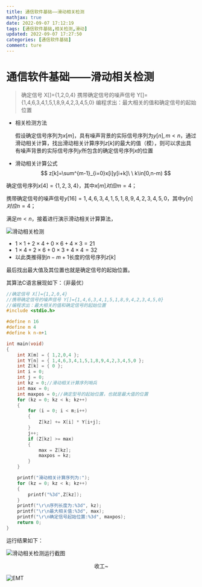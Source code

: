 ```yaml
---
title: 通信软件基础——滑动相关检测
mathjax: true
date: 2022-09-07 17:12:19
tags: [通信软件基础,相关检测,滑动]
updated: 2022-09-07 17:27:50categories: [通信软件基础]
comment: ture
---
```


# 通信软件基础——滑动相关检测

> 确定信号 X[]={1,2,0,4}
> 携带确定信号的噪声信号 Y[]={1,4,6,3,4,1,5,1,8,9,4,2,3,4,5,0}
> 编程求出：最大相关的值和确定信号的起始位置

+ 相关检测方法

  假设确定信号序列为$x[m]$，具有噪声背景的实际信号序列为$y[n],m<n$，通过滑动相关计算，找出滑动相关计算序列$z[k]$的最大的值（模），则可以求出具有噪声背景的实际信号序列$y$所包含的确定信号序列$x$的位置

+ 滑动相关计算公式
  $$
  z[k]=\sum^{m-1}_{i=0}x[i]y[i+k]\ \ k\in[0,n-m)
  $$




确定信号序列$x[4]=\{1,2,3,4\}$，其中$x[m]对应m=4$；

携带确定信号的噪声信号$y[16]={1,4,6,3,4,1,5,1,8,9,4,2,3,4,5,0}$，其中$y[n]对应n=4$；

满足$m<n$，接着进行演示滑动相关计算算法，

![滑动相关检测](滑动相关检测.gif)

+ $1×1+2×4+0×6+4×3=21$
+ $1×4+2×6+0×3+4×4=32$
+ 以此类推得到$n-m+1$长度的信号序列$z[k]$

最后找出最大值及其位置也就是确定信号的起始位置。

其算法C语言展现如下：（非最优）

```c
//确定信号 X[]={1,2,0,4}
//携带确定信号的噪声信号 Y[]={1,4,6,3,4,1,5,1,8,9,4,2,3,4,5,0}
//编程求出：最大相关的值和确定信号的起始位置
#include <stdio.h>

#define n 16
#define m 4
#define k n-m+1

int main(void)
{
	int X[m] = { 1,2,0,4 };
	int Y[n] = { 1,4,6,3,4,1,5,1,8,9,4,2,3,4,5,0 };
	int Z[k] = { 0 };
	int i = 0;
	int j = 0;
	int kz = 0;//滑动相关计算序列哨兵
	int max = 0;
	int maxpos = 0;//确定型号的起始位置，也就是最大值的位置
	for (kz = 0; kz < k; kz++)
	{
		for (i = 0; i < m;i++)
		{
			Z[kz] += X[i] * Y[i+j];
		}
		j++;
		if (Z[kz] >= max)
		{
			max = Z[kz];
			maxpos = kz;
		}
	}

	printf("滑动相关计算序列为:");
	for (kz = 0; kz < k; kz++)
	{
		printf("%3d",Z[kz]);
	}
	printf("\r\n序列长度为:%3d", kz);
	printf("\r\n最大相关值:%3d", max);
	printf("\r\n确定信号起始位置:%3d", maxpos);
	return 0;
}
```

运行结果如下：

![滑动相关检测运行截图](滑动相关检测运行截图.png)

<div align = "center">收工~</div>

![EMT](EMT.jpg)